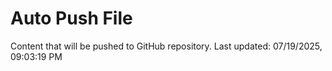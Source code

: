 # Auto Push File

Content that will be pushed to GitHub repository.
Last updated: 07/19/2025, 09:03:19 PM